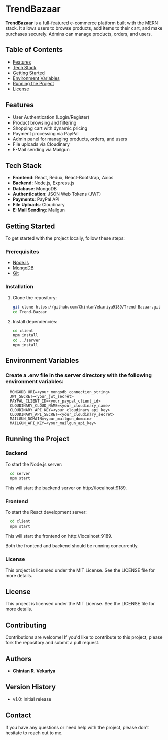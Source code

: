 # TrendBazaar

**TrendBazaar** is a full-featured e-commerce platform built with the MERN stack. It allows users to browse products, add items to their cart, and make purchases securely. Admins can manage products, orders, and users.

## Table of Contents

* [Features](#features)
* [Tech Stack](#tech-stack)
* [Getting Started](#getting-started)
* [Environment Variables](#environment-variables)
* [Running the Project](#running-the-project)
* [License](#license)

## Features

* User Authentication (Login/Register)
* Product browsing and filtering
* Shopping cart with dynamic pricing
* Payment processing via PayPal
* Admin panel for managing products, orders, and users
* File uploads via Cloudinary
* E-Mail sending via Mailgun

## Tech Stack

* **Frontend**: React, Redux, React-Bootstrap, Axios
* **Backend**: Node.js, Express.js
* **Database**: MongoDB
* **Authentication**: JSON Web Tokens (JWT)
* **Payments**: PayPal API
* **File Uploads**: Cloudinary
* **E-Mail Sending**: Mailgun

## Getting Started

To get started with the project locally, follow these steps:

### Prerequisites

* [Node.js](https://nodejs.org/)
* [MongoDB](https://www.mongodb.com/)
* [Git](https://git-scm.com/)

### Installation

1. Clone the repository:
    ```bash
    git clone https://github.com/ChintanVekariya9189/Trend-Bazaar.git
    cd Trend-Bazaar
    ```

2. Install dependencies:
   ```bash
   cd client
   npm install
   cd ../server
   npm install
   ```

## Environment Variables

### Create a .env file in the server directory with the following environment variables:
  ```env
    MONGODB_URI=<your_mongodb_connection_string>
    JWT_SECRET=<your_jwt_secret>
    PAYPAL_CLIENT_ID=<your_paypal_client_id>
    CLOUDINARY_CLOUD_NAME=<your_cloudinary_name>
    CLOUDINARY_API_KEY=<your_cloudinary_api_key>
    CLOUDINARY_API_SECRET=<your_cloudinary_secret>
    MAILGUN_DOMAIN=<your_mailgun_domain>
    MAILGUN_API_KEY=<your_mailgun_api_key>
  ```
    
## Running the Project

### Backend

To start the Node.js server:

  ```bash
    cd server
    npm start
  ```
    
This will start the backend server on http://localhost:9189.

### Frontend

To start the React development server:

  ```bash
    cd client
    npm start
   ```
    
This will start the frontend on http://localhost:9189.

Both the frontend and backend should be running concurrently.

### License
This project is licensed under the MIT License. See the LICENSE file for more details.

## License

This project is licensed under the MIT License. See the LICENSE file for more details.

## Contributing

Contributions are welcome! If you'd like to contribute to this project, please fork the repository and submit a pull request.

## Authors

* **Chintan R. Vekariya**

## Version History

* v1.0: Initial release

## Contact

If you have any questions or need help with the project, please don't hesitate to reach out to me.





